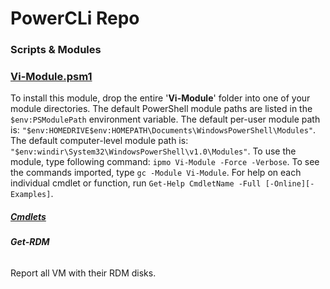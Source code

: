 # PowerCLi Repo
### Scripts & Modules

### </b><ins>Vi-Module.psm1</ins></b>

To install this module, drop the entire '<b>Vi-Module</b>' folder into one of your module directories.
The default PowerShell module paths are listed in the `$env:PSModulePath` environment variable.
The default per-user module path is: `"$env:HOMEDRIVE$env:HOMEPATH\Documents\WindowsPowerShell\Modules"`.
The default computer-level module path is: `"$env:windir\System32\WindowsPowerShell\v1.0\Modules"`.
To use the module, type following command: `ipmo Vi-Module -Force -Verbose`.
To see the commands imported, type `gc -Module Vi-Module`.
For help on each individual cmdlet or function, run `Get-Help CmdletName -Full [-Online][-Examples]`.

##### <ins>Cmdlets</ins>

###### <b>Get-RDM</b>
Report all VM with their RDM disks.
